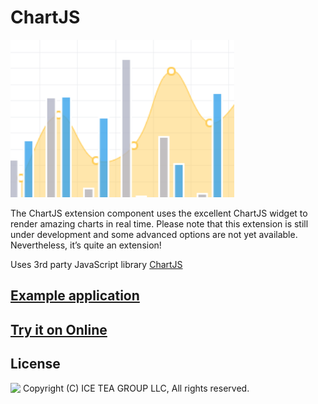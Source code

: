 ChartJS
====

<img src="../Support/Images/ChartJS.png" width="358" height="252">

The ChartJS extension component uses the excellent ChartJS widget to render amazing charts in real time. Please note that this extension is still under development and some advanced options are not yet available. Nevertheless, it’s quite an extension!

Uses 3rd party JavaScript library [ChartJS](http://www.chartjs.org/)

## [Example application](https://github.com/iceteagroup/wisej-examples/tree/2.0/ChartJS)

## [Try it on Online](http://demo.wisej.com/ChartJS)

License
-------
<img src="http://iceteagroup.com/wp-content/uploads/2017/01/Square-64x64-trasp.png" height="20" align="top"> Copyright (C) ICE TEA GROUP LLC, All rights reserved.

